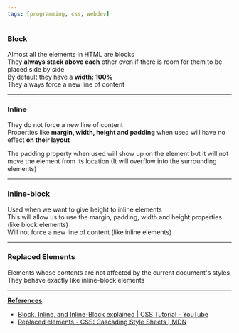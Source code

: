 ```yaml
---
tags: [programming, css, webdev]
---
```


### Block

Almost all the elements in HTML are blocks  
They **always stack above each** other even if there is room for them to be placed side by side  
By default they have a **<u>width: 100%</u>**  
They always force a new line of content

---

### Inline

They do not force a new line of content  
Properties like **margin, width, height and padding** when used will have no effect **on their layout**

The padding property when used will show up on the element but it will not move the element from its location (It will overflow into the surrounding elements)

---

### Inline-block

Used when we want to give height to inline elements  
This will allow us to use the margin, padding, width and height properties (like block elements)  
Will not force a new line of content (like inline elements)

---

### Replaced Elements

Elements whose contents are not affected by the current document's styles  
They behave exactly like inline-block elements

---

**<u>References</u>**:

* [Block, Inline, and Inline-Block explained | CSS Tutorial - YouTube](https://www.youtube.com/watch?v=x_i2gga-sYg)
* [Replaced elements - CSS: Cascading Style Sheets | MDN](https://developer.mozilla.org/en-US/docs/Web/CSS/Replaced_element)
